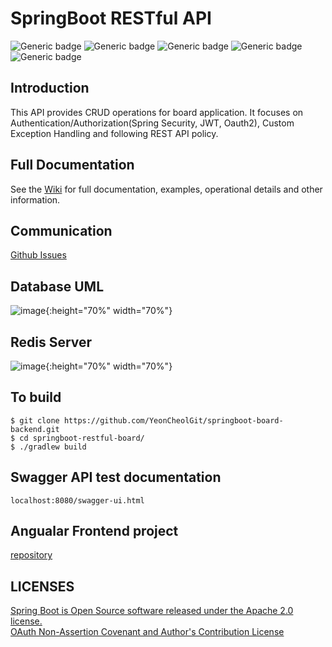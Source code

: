 # SpringBoot RESTful API
![Generic badge](https://img.shields.io/badge/JDK-11-red.svg)
![Generic badge](https://img.shields.io/badge/SrpingBoot-2.4.4-green.svg)
![Generic badge](https://img.shields.io/badge/SpringSecurity-2.4.4-green.svg)
![Generic badge](https://img.shields.io/badge/Redis-2.5.2-blue.svg)
![Generic badge](https://img.shields.io/badge/Swagger2-2.6.1-blue.svg)

## Introduction
This API provides CRUD operations for board application. It focuses on Authentication/Authorization(Spring Security, JWT, Oauth2), Custom Exception Handling and following REST API policy.

## Full Documentation
See the [Wiki](https://github.com/YeonCheolGit/springboot-restful-api-board/wiki) for full documentation, examples, operational details and other information.

## Communication
[Github Issues](https://github.com/YeonCheolGit/springboot-restful-api-board/issues)

## Database UML
![image](https://user-images.githubusercontent.com/65603611/125815785-afb199f3-4f03-4ffb-b86c-a397ace590fe.png){:height="70%" width="70%"}
## Redis Server
![image](https://user-images.githubusercontent.com/65603611/126342639-ad789ad6-06db-429e-96c4-d0d1323308e4.png){:height="70%" width="70%"}

## To build
```
$ git clone https://github.com/YeonCheolGit/springboot-board-backend.git
$ cd springboot-restful-board/
$ ./gradlew build
```

## Swagger API test documentation
```
localhost:8080/swagger-ui.html
```

## Angualar Frontend project
[repository](https://github.com/YeonCheolGit/angular-frontend)

## LICENSES
[Spring Boot is Open Source software released under the Apache 2.0 license.](https://www.apache.org/licenses/)  
[OAuth Non-Assertion Covenant and Author's Contribution License](https://oauth.net/license/core/1.0/)

